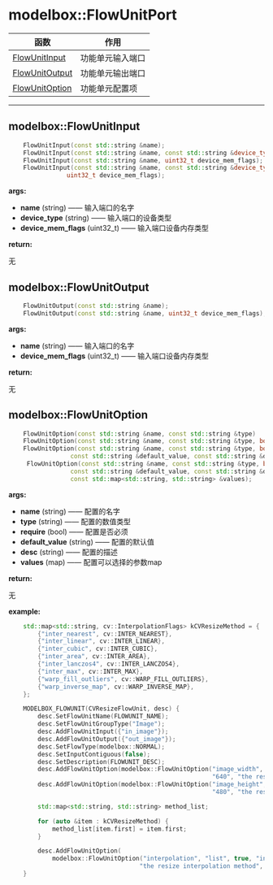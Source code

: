 # modelbox::FlowUnitPort

|函数|作用|
|-|-|
|[FlowUnitInput](#flowunitinput)|功能单元输入端口|
|[FlowUnitOutput](#flowunitoutput)|功能单元输出端口|
|[FlowUnitOption](#flowunitoption)|功能单元配置项|
---

## modelbox::FlowUnitInput

```c++
    FlowUnitInput(const std::string &name);
    FlowUnitInput(const std::string &name, const std::string &device_type);
    FlowUnitInput(const std::string &name, uint32_t device_mem_flags);
    FlowUnitInput(const std::string &name, const std::string &device_type,
                uint32_t device_mem_flags);
```

**args:**

* **name** (string) —— 输入端口的名字
* **device_type** (string) —— 输入端口的设备类型
* **device_mem_flags** (uint32_t) —— 输入端口设备内存类型

**return:**  

无

## modelbox::FlowUnitOutput

```c++
    FlowUnitOutput(const std::string &name);
    FlowUnitOutput(const std::string &name, uint32_t device_mem_flags);
```

**args:**

* **name** (string) —— 输入端口的名字
* **device_mem_flags** (uint32_t) —— 输入端口设备内存类型

**return:**  

无

## modelbox::FlowUnitOption

```c++
    FlowUnitOption(const std::string &name, const std::string &type)
    FlowUnitOption(const std::string &name, const std::string &type, bool require)
    FlowUnitOption(const std::string &name, const std::string &type, bool require,
                 const std::string &default_value, const std::string &desc)
     FlowUnitOption(const std::string &name, const std::string &type, bool require,
                 const std::string &default_value, const std::string &desc,
                 const std::map<std::string, std::string> &values);
```

**args:**

* **name** (string) —— 配置的名字
* **type** (string) —— 配置的数值类型
* **require** (bool) —— 配置是否必须
* **default_value** (string) —— 配置的默认值
* **desc** (string) —— 配置的描述
* **values** (map) —— 配置可以选择的参数map

**return:**  

无

**example:**

```c++
    std::map<std::string, cv::InterpolationFlags> kCVResizeMethod = {
        {"inter_nearest", cv::INTER_NEAREST},
        {"inter_linear", cv::INTER_LINEAR},
        {"inter_cubic", cv::INTER_CUBIC},
        {"inter_area", cv::INTER_AREA},
        {"inter_lanczos4", cv::INTER_LANCZOS4},
        {"inter_max", cv::INTER_MAX},
        {"warp_fill_outliers", cv::WARP_FILL_OUTLIERS},
        {"warp_inverse_map", cv::WARP_INVERSE_MAP},
    };

    MODELBOX_FLOWUNIT(CVResizeFlowUnit, desc) {
        desc.SetFlowUnitName(FLOWUNIT_NAME);
        desc.SetFlowUnitGroupType("Image");
        desc.AddFlowUnitInput({"in_image"});
        desc.AddFlowUnitOutput({"out_image"});
        desc.SetFlowType(modelbox::NORMAL);
        desc.SetInputContiguous(false);
        desc.SetDescription(FLOWUNIT_DESC);
        desc.AddFlowUnitOption(modelbox::FlowUnitOption("image_width", "int", true,
                                                        "640", "the resize width"));
        desc.AddFlowUnitOption(modelbox::FlowUnitOption("image_height", "int", true,
                                                        "480", "the resize height"));

        std::map<std::string, std::string> method_list;

        for (auto &item : kCVResizeMethod) {
            method_list[item.first] = item.first;
        }

        desc.AddFlowUnitOption(
            modelbox::FlowUnitOption("interpolation", "list", true, "inter_linear",
                                    "the resize interpolation method", method_list));
    }
```

